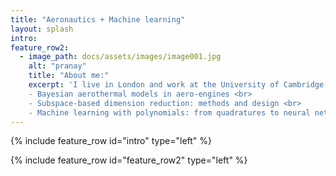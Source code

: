 ```yaml
---
title: "Aeronautics + Machine learning"
layout: splash
intro: 
feature_row2:
  - image_path: docs/assets/images/image001.jpg
    alt: "pranay"
    title: "About me:"
    excerpt: 'I live in London and work at the University of Cambridge and the Alan Turing Institute. I studied engineering at Cambridge and previously worked at Rolls-Royce. My research interests lie at the intersection of aeronautics and machine learning. I am the founder of [Effective Quadratures](https://www.effective-quadratures.org). My current research projects include: <br>
    - Bayesian aerothermal models in aero-engines <br>
    - Subspace-based dimension reduction: methods and design <br>
    - Machine learning with polynomials: from quadratures to neural networks.' 
---
```


{% include feature_row id="intro" type="left" %}

{% include feature_row id="feature_row2" type="left" %}